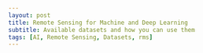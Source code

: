 ```yaml
---
layout: post
title: Remote Sensing for Machine and Deep Learning
subtitle: Available datasets and how you can use them  
tags: [AI, Remote Sensing, Datasets, rms]
---
```



